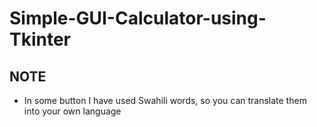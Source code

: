 # Simple-GUI-Calculator-using-Tkinter
## NOTE
* In some button I have used Swahili words, so you can translate them into your own language
